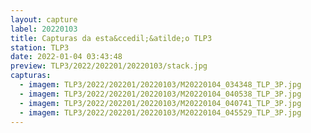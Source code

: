 ```yaml
---
layout: capture
label: 20220103
title: Capturas da esta&ccedil;&atilde;o TLP3
station: TLP3
date: 2022-01-04 03:43:48
preview: TLP3/2022/202201/20220103/stack.jpg
capturas:
  - imagem: TLP3/2022/202201/20220103/M20220104_034348_TLP_3P.jpg
  - imagem: TLP3/2022/202201/20220103/M20220104_040538_TLP_3P.jpg
  - imagem: TLP3/2022/202201/20220103/M20220104_040741_TLP_3P.jpg
  - imagem: TLP3/2022/202201/20220103/M20220104_045529_TLP_3P.jpg
---
```

